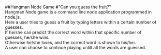 ##Hangman Node Game
#"Can you guess the fruit?"  
Hangman Node game is a command line node application programmed in node.js.  
Here a user tries to guess a fruit by typing letters within a certain number of guesses.  
If he/she can predict the correct word within that specific number of guesses, he/she wins.  
Otherwise he/she loses, and the correct word is shown to his/her.  
A user can choose to continue playing untill all the words are guessed.  